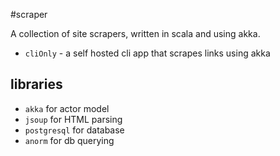 #scraper

A collection of site scrapers, written in scala and using akka.

- `cliOnly` - a self hosted cli app that scrapes links using akka

## libraries

- `akka` for actor model
- `jsoup` for HTML parsing
- `postgresql` for database
- `anorm` for db querying

